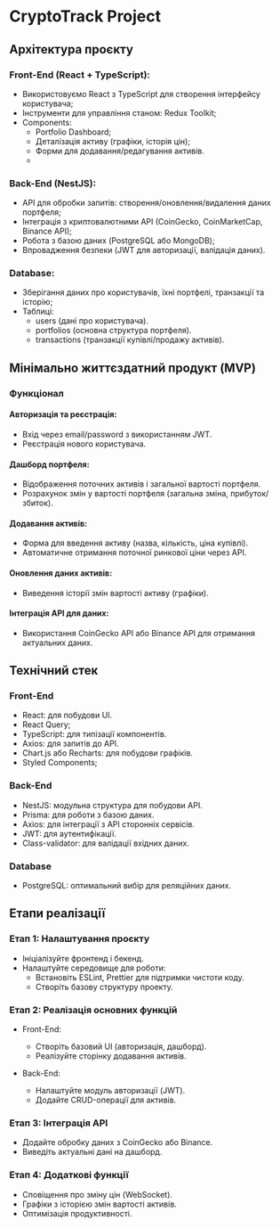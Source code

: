 # CryptoTrack Project

## Архітектура проєкту

### Front-End (React + TypeScript):
- Використовуємо React з TypeScript для створення інтерфейсу користувача;
- Інструменти для управління станом: Redux Toolkit;
- Components:
    - Portfolio Dashboard;
    - Деталізація активу (графіки, історія цін);
    - Форми для додавання/редагування активів.
    -

### Back-End (NestJS):
- API для обробки запитів: створення/оновлення/видалення даних портфеля;
- Інтеграція з криптовалютними API (CoinGecko, CoinMarketCap, Binance API);
- Робота з базою даних (PostgreSQL або MongoDB);
- Впровадження безпеки (JWT для авторизації, валідація даних).

### Database:
- Зберігання даних про користувачів, їхні портфелі, транзакції та історію;
- Таблиці:
    - users (дані про користувача).
    - portfolios (основна структура портфеля).
    - transactions (транзакції купівлі/продажу активів).

## Мінімально життєздатний продукт (MVP)
### Функціонал

#### Авторизація та реєстрація:
- Вхід через email/password з використанням JWT.
- Реєстрація нового користувача.

#### Дашборд портфеля:
- Відображення поточних активів і загальної вартості портфеля.
- Розрахунок змін у вартості портфеля (загальна зміна, прибуток/збиток).

#### Додавання активів:
- Форма для введення активу (назва, кількість, ціна купівлі).
- Автоматичне отримання поточної ринкової ціни через API.

#### Оновлення даних активів:
- Виведення історії змін вартості активу (графіки).

#### Інтеграція API для даних:
- Використання CoinGecko API або Binance API для отримання актуальних даних.

## Технічний стек
### Front-End
- React: для побудови UI.
- React Query;
- TypeScript: для типізації компонентів.
- Axios: для запитів до API.
- Chart.js або Recharts: для побудови графіків.
- Styled Components;

### Back-End
- NestJS: модульна структура для побудови API.
- Prisma: для роботи з базою даних.
- Axios: для інтеграції з API сторонніх сервісів.
- JWT: для аутентифікації.
- Class-validator: для валідації вхідних даних.

### Database
- PostgreSQL: оптимальний вибір для реляційних даних.

## Етапи реалізації
### Етап 1: Налаштування проєкту
- Ініціалізуйте фронтенд і бекенд.
- Налаштуйте середовище для роботи:
    - Встановіть ESLint, Prettier для підтримки чистоти коду.
    - Створіть базову структуру проекту.

### Етап 2: Реалізація основних функцій
- Front-End:
    - Створіть базовий UI (авторизація, дашборд).
    - Реалізуйте сторінку додавання активів.

- Back-End:
    - Налаштуйте модуль авторизації (JWT).
    - Додайте CRUD-операції для активів.

### Етап 3: Інтеграція API
- Додайте обробку даних з CoinGecko або Binance.
- Виведіть актуальні дані на дашборд.

### Етап 4: Додаткові функції
- Сповіщення про зміну цін (WebSocket).
- Графіки з історією змін вартості активів.
- Оптимізація продуктивності.